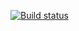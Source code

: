 [![Build status](https://ci.appveyor.com/api/projects/status/xxhgh8qcy790acki?svg=true)](https://ci.appveyor.com/project/kmkiseleva/ajs-typescript-2)
